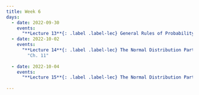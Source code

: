 ```yaml
---
title: Week 6
days:
  - date: 2022-09-30
    events:
      "**Lecture 13**{: .label .label-lec} General Rules of Probability cont. ":
  - date: 2022-10-02
    events:
      "**Lecture 14**{: .label .label-lec} The Normal Distribution Part I ": 
        "Ch. 11"
      
  - date: 2022-10-04
    events:
      "**Lecture 15**{: .label .label-lec} The Normal Distribution Part II ":
      
---
```

